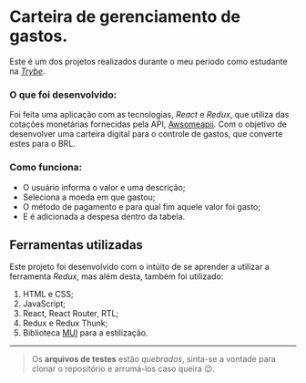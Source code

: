 # Carteira de gerenciamento de gastos.

Este é um dos projetos realizados durante o meu período como estudante na [*Trybe*](https://www.betrybe.com/).

### O que foi desenvolvido:

Foi feita uma aplicação com as tecnologias, *React* e *Redux*, que utiliza das cotações monetárias fornecidas pela API, [Awsomeapii](https://docs.awesomeapi.com.br/api-de-moedas).
Com o objetivo de desenvolver uma carteira digital para o controle de gastos, que converte estes para o BRL.

### Como funciona:

* O usuário informa o valor e uma descrição;
* Seleciona a moeda em que gastou;
* O método de pagamento e para qual fim aquele valor foi gasto;
* E é adicionada a despesa dentro da tabela.

## Ferramentas utilizadas

Este projeto foi desenvolvido com o intúito de se aprender a utilizar a ferramenta *Redux*, mas além desta, também foi utilizado:

1. HTML e CSS;
2. JavaScript;
3. React, React Router, RTL;
4. Redux e Redux Thunk;
5. Biblioteca [MUI](https://mui.com/pt/) para a estilização.

-------------

> Os **arquivos de testes** estão *quebrados*, sinta-se a vontade para clonar o repositório e arrumá-los caso queira :wink:.
